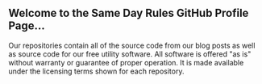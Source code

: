 ## Welcome to the Same Day Rules GitHub Profile Page...
Our repositories contain all of the source code from our blog posts as well as source code for our free utility software. All software is offered "as is" without warranty or guarantee of proper operation. It is made available under the licensing terms shown for each repository.
